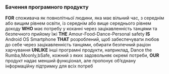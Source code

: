 ### Бачення програмного продукту

**FOR** споживача як повнолітньої людини, яка має вільний час, з середнім або вищим рівнем освіти, із середнім або вище середнього рівнем доходу **WHO** має потребу у  коханні через зацікавленність танцями та безпечного прийому їжі **THE** Amour-Food-Dance-Personal safety **IS** Android OS Smartphone **THAT** розроблений, щоб забеспечувати любов до себе через зацікавленність танцями, обирати безпечний раціон харчування **UNLIKE** інші програмні продукти, наприклад, Dance the Rumba,Moonly,bSafe, кожний з яких задовольняє окремі потреби, **OUR** продукт надає менший функціонал, але пропонує об’єднану інформаційну підтримку для всіх потреб
